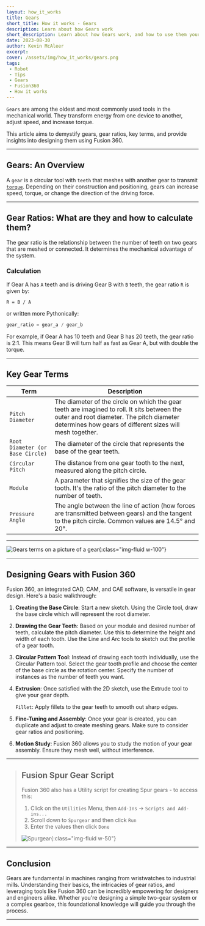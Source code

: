```yaml
---
layout: how_it_works
title: Gears
short_title: How it works - Gears
description: Learn about how Gears work
short_description: Learn about how Gears work, and how to use them your projects
date: 2023-08-30
author: Kevin McAleer
excerpt: 
cover: /assets/img/how_it_works/gears.png
tags:
 - Robot
 - Tips
 - Gears
 - Fusion360
 - How it works
---
```


`Gears` are among the oldest and most commonly used tools in the mechanical world. They transform energy from one device to another, adjust speed, and increase torque.

This article aims to demystify gears, gear ratios, key terms, and provide insights into designing them using Fusion 360.

---

## Gears: An Overview

A `gear` is a circular tool with `teeth` that meshes with another gear to transmit [`torque`](/resources/glossary#torque). Depending on their construction and positioning, gears can increase speed, torque, or change the direction of the driving force.

---

## Gear Ratios: What are they and how to calculate them?

The gear ratio is the relationship between the number of teeth on two gears that are meshed or connected. It determines the mechanical advantage of the system.

### Calculation

If Gear A has `A` teeth and is driving Gear B with `B` teeth, the gear ratio `R` is given by:

`R = B / A`

or written more Pythonically:

```python
gear_ratio = gear_a / gear_b
```

For example, if Gear A has 10 teeth and Gear B has 20 teeth, the gear ratio is 2:1. This means Gear B will turn half as fast as Gear A, but with double the torque.

---

## Key Gear Terms

Term                             | Description
---------------------------------|-----------------------------------------------------------------------------------------------------------------------------------------------------------------------------------------------------------
`Pitch Diameter`                 | The diameter of the circle on which the gear teeth are imagined to roll. It sits between the outer and root diameter. The pitch diameter determines how gears of different sizes will mesh together.
`Root Diameter (or Base Circle)` | The diameter of the circle that represents the base of the gear teeth.
`Circular Pitch`                 | The distance from one gear tooth to the next, measured along the pitch circle.
`Module`                         | A parameter that signifies the size of the gear tooth. It's the ratio of the pitch diameter to the number of teeth.
`Pressure Angle`                 | The angle between the line of action (how forces are transmitted between gears) and the tangent to the pitch circle. Common values are 14.5° and 20°.

---

![Gears terms on a picture of a gear](/assets/img/how_it_works/gears02.png){:class="img-fluid w-100"}

---

## Designing Gears with Fusion 360

Fusion 360, an integrated CAD, CAM, and CAE software, is versatile in gear design. Here's a basic walkthrough:

1. **Creating the Base Circle**: Start a new sketch. Using the Circle tool, draw the base circle which will represent the root diameter.

1. **Drawing the Gear Teeth**: Based on your module and desired number of teeth, calculate the pitch diameter. Use this to determine the height and width of each tooth. Use the Line and Arc tools to sketch out the profile of a gear tooth.

1. **Circular Pattern Tool**: Instead of drawing each tooth individually, use the Circular Pattern tool. Select the gear tooth profile and choose the center of the base circle as the rotation center. Specify the number of instances as the number of teeth you want.

1. **Extrusion**: Once satisfied with the 2D sketch, use the Extrude tool to give your gear depth.

    `Fillet`: Apply fillets to the gear teeth to smooth out sharp edges.

1. **Fine-Tuning and Assembly**: Once your gear is created, you can duplicate and adjust to create meshing gears. Make sure to consider gear ratios and positioning.

1. **Motion Study**: Fusion 360 allows you to study the motion of your gear assembly. Ensure they mesh well, without interference.

---

> ## Fusion Spur Gear Script
>
> Fusion 360 also has a Utility script for creating Spur gears - to access this:
>
> 1. Click on the `Utilities` Menu, then `Add-Ins` -> `Scripts and Add-ins...`
> 1. Scroll down to `Spurgear` and then click `Run`
> 1. Enter the values then click `Done`
>
> ![Spurgear](/assets/img/how_it_works/gears_spurgear.png){:class="img-fluid w-50"}

---

## Conclusion

Gears are fundamental in machines ranging from wristwatches to industrial mills. Understanding their basics, the intricacies of gear ratios, and leveraging tools like Fusion 360 can be incredibly empowering for designers and engineers alike. Whether you're designing a simple two-gear system or a complex gearbox, this foundational knowledge will guide you through the process.

---

